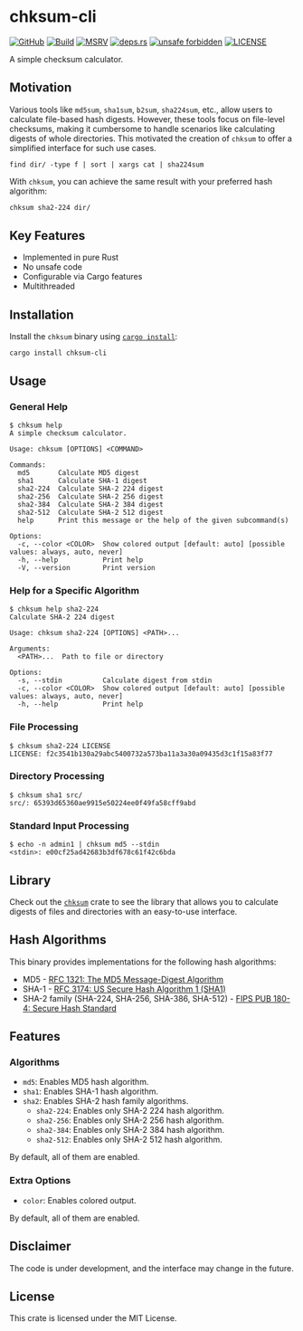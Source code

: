 # chksum-cli

[![GitHub](https://img.shields.io/badge/github-chksum--rs%2Fcli-24292e?style=flat-square&logo=github "GitHub")](https://github.com/chksum-rs/cli)
[![Build](https://img.shields.io/github/actions/workflow/status/chksum-rs/cli/rust.yml?branch=master&style=flat-square&logo=github "Build")](https://github.com/chksum-rs/cli/actions/workflows/rust.yml)
[![MSRV](https://img.shields.io/badge/MSRV-1.74.0-informational?style=flat-square "MSRV")](https://github.com/chksum-rs/cli/blob/master/Cargo.toml)
[![deps.rs](https://deps.rs/crate/chksum-cli/0.4.2/status.svg?style=flat-square "deps.rs")](https://deps.rs/crate/chksum-cli/0.4.2)
[![unsafe forbidden](https://img.shields.io/badge/unsafe-forbidden-success.svg?style=flat-square "unsafe forbidden")](https://github.com/rust-secure-code/safety-dance)
[![LICENSE](https://img.shields.io/github/license/chksum-rs/cli?style=flat-square "LICENSE")](https://github.com/chksum-rs/cli/blob/master/LICENSE)

A simple checksum calculator.

## Motivation

Various tools like `md5sum`, `sha1sum`, `b2sum`, `sha224sum`, etc., allow users to calculate file-based hash digests. However, these tools focus on file-level checksums, making it cumbersome to handle scenarios like calculating digests of whole directories. This motivated the creation of `chksum` to offer a simplified interface for such use cases.

```shell
find dir/ -type f | sort | xargs cat | sha224sum
```

With `chksum`, you can achieve the same result with your preferred hash algorithm:

```sh
chksum sha2-224 dir/
```

## Key Features

* Implemented in pure Rust
* No unsafe code
* Configurable via Cargo features
* Multithreaded

## Installation

Install the `chksum` binary using [`cargo install`](https://doc.rust-lang.org/cargo/commands/cargo-install.html):

```shell
cargo install chksum-cli
```

## Usage

### General Help

```shell
$ chksum help
A simple checksum calculator.

Usage: chksum [OPTIONS] <COMMAND>

Commands:
  md5       Calculate MD5 digest
  sha1      Calculate SHA-1 digest
  sha2-224  Calculate SHA-2 224 digest
  sha2-256  Calculate SHA-2 256 digest
  sha2-384  Calculate SHA-2 384 digest
  sha2-512  Calculate SHA-2 512 digest
  help      Print this message or the help of the given subcommand(s)

Options:
  -c, --color <COLOR>  Show colored output [default: auto] [possible values: always, auto, never]
  -h, --help           Print help
  -V, --version        Print version
```

### Help for a Specific Algorithm

```shell
$ chksum help sha2-224
Calculate SHA-2 224 digest

Usage: chksum sha2-224 [OPTIONS] <PATH>...

Arguments:
  <PATH>...  Path to file or directory

Options:
  -s, --stdin          Calculate digest from stdin
  -c, --color <COLOR>  Show colored output [default: auto] [possible values: always, auto, never]
  -h, --help           Print help
```

### File Processing

```shell
$ chksum sha2-224 LICENSE
LICENSE: f2c3541b130a29abc5400732a573ba11a3a30a09435d3c1f15a83f77
```

### Directory Processing

```shell
$ chksum sha1 src/
src/: 65393d65360ae9915e50224ee0f49fa58cff9abd
```

### Standard Input Processing

```shell
$ echo -n admin1 | chksum md5 --stdin
<stdin>: e00cf25ad42683b3df678c61f42c6bda
```

## Library

Check out the [`chksum`](https://crates.io/crates/chksum) crate to see the library that allows you to calculate digests of files and directories with an easy-to-use interface.

## Hash Algorithms

This binary provides implementations for the following hash algorithms:

* MD5 - [RFC 1321: The MD5 Message-Digest Algorithm](https://tools.ietf.org/html/rfc1321)
* SHA-1 - [RFC 3174: US Secure Hash Algorithm 1 (SHA1)](https://tools.ietf.org/html/rfc3174)
* SHA-2 family (SHA-224, SHA-256, SHA-386, SHA-512) - [FIPS PUB 180-4: Secure Hash Standard](https://nvlpubs.nist.gov/nistpubs/FIPS/NIST.FIPS.180-4.pdf)

## Features

### Algorithms

* `md5`: Enables MD5 hash algorithm.
* `sha1`: Enables SHA-1 hash algorithm.
* `sha2`: Enables SHA-2 hash family algorithms.
  * `sha2-224`: Enables only SHA-2 224 hash algorithm.
  * `sha2-256`: Enables only SHA-2 256 hash algorithm.
  * `sha2-384`: Enables only SHA-2 384 hash algorithm.
  * `sha2-512`: Enables only SHA-2 512 hash algorithm.

By default, all of them are enabled.

### Extra Options

* `color`: Enables colored output.

By default, all of them are enabled.

## Disclaimer

The code is under development, and the interface may change in the future.

## License

This crate is licensed under the MIT License.
